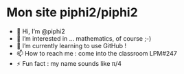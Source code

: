 # Mon site piphi2/piphi2
- 👋 Hi, I’m @piphi2
- 👀 I’m interested in ... mathematics, of course ;-)
- 🌱 I’m currently learning to use GitHub !
- 📫 How to reach me : come into the classroom LPM#247
- ⚡ Fun fact : my name sounds like &#960;/4

<!---
piphi2/piphi2 is a ✨ special ✨ repository because its `README.md` (this file) appears on your GitHub profile.
You can click the Preview link to take a look at your changes.
--->
